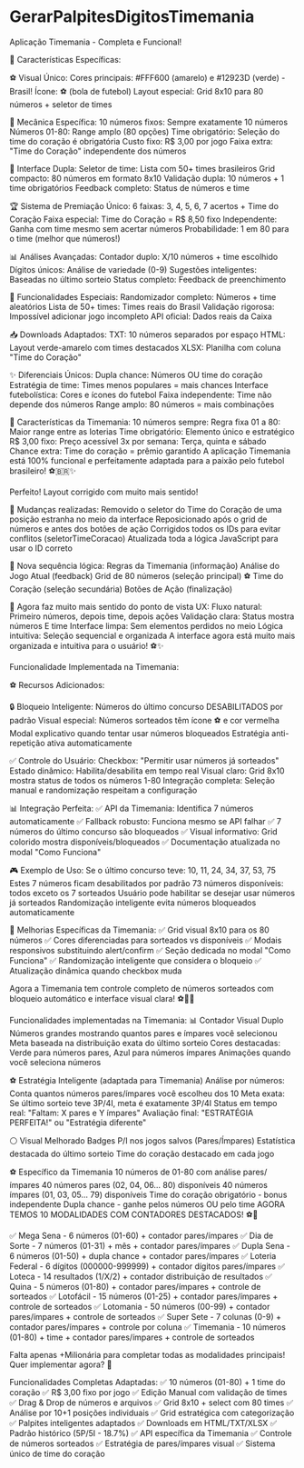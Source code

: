 # GerarPalpitesDigitosTimemania

Aplicação Timemania - Completa e Funcional!

🎨 Características Específicas:

⚽ Visual Único:
Cores principais: #FFF600 (amarelo) e #12923D (verde) - Brasil!
Ícone: ⚽ (bola de futebol)
Layout especial: Grid 8x10 para 80 números + seletor de times

🏈 Mecânica Específica:
10 números fixos: Sempre exatamente 10 números
Números 01-80: Range amplo (80 opções)
Time obrigatório: Seleção do time do coração é obrigatória
Custo fixo: R$ 3,00 por jogo
Faixa extra: "Time do Coração" independente dos números

🎯 Interface Dupla:
Seletor de time: Lista com 50+ times brasileiros
Grid compacto: 80 números em formato 8x10
Validação dupla: 10 números + 1 time obrigatórios
Feedback completo: Status de números e time

🏆 Sistema de Premiação Único:
6 faixas: 3, 4, 5, 6, 7 acertos + Time do Coração
Faixa especial: Time do Coração = R$ 8,50 fixo
Independente: Ganha com time mesmo sem acertar números
Probabilidade: 1 em 80 para o time (melhor que números!)

📊 Análises Avançadas:
Contador duplo: X/10 números + time escolhido
Dígitos únicos: Análise de variedade (0-9)
Sugestões inteligentes: Baseadas no último sorteio
Status completo: Feedback de preenchimento

🎲 Funcionalidades Especiais:
Randomizador completo: Números + time aleatórios
Lista de 50+ times: Times reais do Brasil
Validação rigorosa: Impossível adicionar jogo incompleto
API oficial: Dados reais da Caixa

📥 Downloads Adaptados:
TXT: 10 números separados por espaço
HTML: Layout verde-amarelo com times destacados
XLSX: Planilha com coluna "Time do Coração"

✨ Diferenciais Únicos:
Dupla chance: Números OU time do coração
Estratégia de time: Times menos populares = mais chances
Interface futebolística: Cores e ícones do futebol
Faixa independente: Time não depende dos números
Range amplo: 80 números = mais combinações

🏅 Características da Timemania:
10 números sempre: Regra fixa
01 a 80: Maior range entre as loterias
Time obrigatório: Elemento único e estratégico
R$ 3,00 fixo: Preço acessível
3x por semana: Terça, quinta e sábado
Chance extra: Time do coração = prêmio garantido
A aplicação Timemania está 100% funcional e perfeitamente adaptada para a paixão pelo futebol brasileiro! ⚽🇧🇷✨


Perfeito! Layout corrigido com muito mais sentido!

🔧 Mudanças realizadas:
Removido o seletor do Time do Coração de uma posição estranha no meio da interface
Reposicionado após o grid de números e antes dos botões de ação
Corrigidos todos os IDs para evitar conflitos (seletorTimeCoracao)
Atualizada toda a lógica JavaScript para usar o ID correto

📍 Nova sequência lógica:
Regras da Timemania (informação)
Análise do Jogo Atual (feedback)
Grid de 80 números (seleção principal)
⚽ Time do Coração (seleção secundária)
Botões de Ação (finalização)

🎯 Agora faz muito mais sentido do ponto de vista UX:
Fluxo natural: Primeiro números, depois time, depois ações
Validação clara: Status mostra números E time
Interface limpa: Sem elementos perdidos no meio
Lógica intuitiva: Seleção sequencial e organizada
A interface agora está muito mais organizada e intuitiva para o usuário! ⚽✨


Funcionalidade Implementada na Timemania:

⚽ Recursos Adicionados:

🔒 Bloqueio Inteligente:
Números do último concurso DESABILITADOS por padrão
Visual especial: Números sorteados têm ícone ⚽ e cor vermelha
Modal explicativo quando tentar usar números bloqueados
Estratégia anti-repetição ativa automaticamente

✅ Controle do Usuário:
Checkbox: "Permitir usar números já sorteados"
Estado dinâmico: Habilita/desabilita em tempo real
Visual claro: Grid 8x10 mostra status de todos os números 1-80
Integração completa: Seleção manual e randomização respeitam a configuração

📊 Integração Perfeita:
✅ API da Timemania: Identifica 7 números automaticamente
✅ Fallback robusto: Funciona mesmo se API falhar
✅ 7 números do último concurso são bloqueados
✅ Visual informativo: Grid colorido mostra disponíveis/bloqueados
✅ Documentação atualizada no modal "Como Funciona"

🎮 Exemplo de Uso:
Se o último concurso teve: 10, 11, 24, 34, 37, 53, 75
Estes 7 números ficam desabilitados por padrão
73 números disponíveis: todos exceto os 7 sorteados
Usuário pode habilitar se desejar usar números já sorteados
Randomização inteligente evita números bloqueados automaticamente

🚀 Melhorias Específicas da Timemania:
✅ Grid visual 8x10 para os 80 números
✅ Cores diferenciadas para sorteados vs disponíveis
✅ Modais responsivos substituindo alert/confirm
✅ Seção dedicada no modal "Como Funciona"
✅ Randomização inteligente que considera o bloqueio
✅ Atualização dinâmica quando checkbox muda

Agora a Timemania tem controle completo de números sorteados com bloqueio automático e interface visual clara! ⚽🎯✨

Funcionalidades implementadas na Timemania:
📊 Contador Visual Duplo
Números grandes mostrando quantos pares e ímpares você selecionou
Meta baseada na distribuição exata do último sorteio
Cores destacadas: Verde para números pares, Azul para números ímpares
Animações quando você seleciona números

⚽ Estratégia Inteligente (adaptada para Timemania)
Análise por números: Conta quantos números pares/ímpares você escolheu dos 10
Meta exata: Se último sorteio teve 3P/4I, meta é exatamente 3P/4I
Status em tempo real: "Faltam: X pares e Y ímpares"
Avaliação final: "ESTRATÉGIA PERFEITA!" ou "Estratégia diferente"

⚪ Visual Melhorado
Badges P/I nos jogos salvos (Pares/Ímpares)
Estatística destacada do último sorteio
Time do coração destacado em cada jogo

⚽ Específico da Timemania
10 números de 01-80 com análise pares/ímpares
40 números pares (02, 04, 06... 80) disponíveis
40 números ímpares (01, 03, 05... 79) disponíveis
Time do coração obrigatório - bonus independente
Dupla chance - ganhe pelos números OU pelo time
AGORA TEMOS 10 MODALIDADES COM CONTADORES DESTACADOS! ⚽🚀

✅ 	Mega Sena - 6 números (01-60) + contador pares/ímpares
✅ 	Dia de Sorte - 7 números (01-31) + mês + contador pares/ímpares
✅ 	Dupla Sena - 6 números (01-50) + dupla chance + contador pares/ímpares
✅ 	Loteria Federal - 6 dígitos (000000-999999) + contador dígitos pares/ímpares
✅ 	Loteca - 14 resultados (1/X/2) + contador distribuição de resultados
✅ 	Quina - 5 números (01-80) + contador pares/ímpares + controle de sorteados
✅ 	Lotofácil - 15 números (01-25) + contador pares/ímpares + controle de sorteados
✅ 	Lotomania - 50 números (00-99) + contador pares/ímpares + controle de sorteados
✅ 	Super Sete - 7 colunas (0-9) + contador pares/ímpares + controle por coluna
✅ 	Timemania - 10 números (01-80) + time + contador pares/ímpares + controle de sorteados

Falta apenas +Milionária para completar todas as modalidades principais! Quer implementar agora? 🎲


Funcionalidades Completas Adaptadas:
✅ 10 números (01-80) + 1 time do coração
✅ R$ 3,00 fixo por jogo
✅ Edição Manual com validação de times
✅ Drag & Drop de números e arquivos
✅ Grid 8x10 + select com 80 times
✅ Análise por 10+1 posições individuais
✅ Grid estratégica com categorização
✅ Palpites inteligentes adaptados
✅ Downloads em HTML/TXT/XLSX
✅ Padrão histórico (5P/5I - 18.7%)
✅ API específica da Timemania
✅ Controle de números sorteados
✅ Estratégia de pares/ímpares visual
✅ Sistema único de time do coração